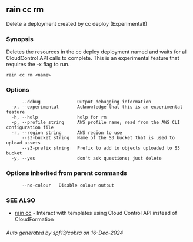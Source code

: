 ## rain cc rm

Delete a deployment created by cc deploy (Experimental!)

### Synopsis

Deletes the resources in the cc deploy deployment named <name> and waits for all CloudControl API calls to complete. This is an experimental feature that requires the -x flag to run.

```
rain cc rm <name>
```

### Options

```
      --debug              Output debugging information
  -x, --experimental       Acknowledge that this is an experimental feature
  -h, --help               help for rm
  -p, --profile string     AWS profile name; read from the AWS CLI configuration file
  -r, --region string      AWS region to use
      --s3-bucket string   Name of the S3 bucket that is used to upload assets
      --s3-prefix string   Prefix to add to objects uploaded to S3 bucket
  -y, --yes                don't ask questions; just delete
```

### Options inherited from parent commands

```
      --no-colour   Disable colour output
```

### SEE ALSO

* [rain cc](rain_cc.md)	 - Interact with templates using Cloud Control API instead of CloudFormation

###### Auto generated by spf13/cobra on 16-Dec-2024
